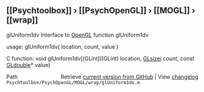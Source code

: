 ## [[Psychtoolbox]] &#8250; [[PsychOpenGL]] &#8250; [[MOGL]] &#8250; [[wrap]]

glUniform1dv  Interface to [OpenGL](OpenGL) function glUniform1dv  
  
usage:  glUniform1dv( location, count, value )  
  
C function:  void glUniform1dv[(GLint]((GLint) location, [GLsizei](GLsizei) count, const [GLdouble](GLdouble)\* value)  




<div class="code_header" style="text-align:right;">
  <span style="float:left;">Path&nbsp;&nbsp;</span> <span class="counter">Retrieve <a href=
  "https://raw.github.com/Psychtoolbox-3/Psychtoolbox-3/beta/Psychtoolbox/PsychOpenGL/MOGL/wrap/glUniform1dv.m">current version from GitHub</a> | View <a href=
  "https://github.com/Psychtoolbox-3/Psychtoolbox-3/commits/beta/Psychtoolbox/PsychOpenGL/MOGL/wrap/glUniform1dv.m">changelog</a></span>
</div>
<div class="code">
  <code>Psychtoolbox/PsychOpenGL/MOGL/wrap/glUniform1dv.m</code>
</div>

